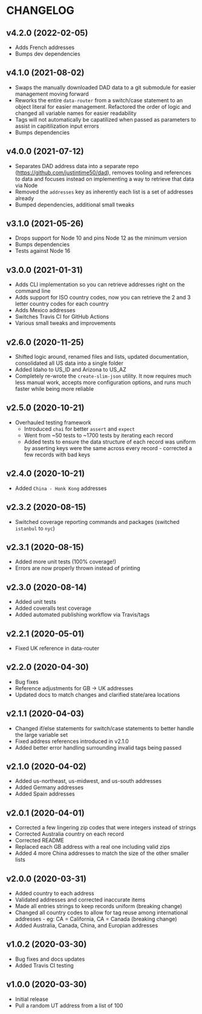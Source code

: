 # CHANGELOG

## v4.2.0 (2022-02-05)

- Adds French addresses
- Bumps dev dependencies

## v4.1.0 (2021-08-02)

- Swaps the manually downloaded DAD data to a git submodule for easier management moving forward
- Reworks the entire `data-router` from a switch/case statement to an object literal for easier management. Refactored the order of logic and changed all variable names for easier readability
- Tags will not automatically be capatilized when passed as parameters to assist in capitilization input errors
- Bumps dependencies

## v4.0.0 (2021-07-12)

- Separates DAD address data into a separate repo (https://github.com/justintime50/dad), removes tooling and references to data and focuses instead on implementing a way to retrieve that data via Node
- Removed the `addresses` key as inherently each list is a set of addresses already
- Bumped dependencies, additional small tweaks

## v3.1.0 (2021-05-26)

- Drops support for Node 10 and pins Node 12 as the minimum version
- Bumps dependencies
- Tests against Node 16

## v3.0.0 (2021-01-31)

- Adds CLI implementation so you can retrieve addresses right on the command line
- Adds support for ISO country codes, now you can retrieve the 2 and 3 letter country codes for each country
- Adds Mexico addresses
- Switches Travis CI for GitHub Actions
- Various small tweaks and improvements

## v2.6.0 (2020-11-25)

- Shifted logic around, renamed files and lists, updated documentation, consolidated all US data into a single folder
- Added Idaho to US_ID and Arizona to US_AZ
- Completely re-wrote the `create-slim-json` utility. It now requires much less manual work, accepts more configuration options, and runs much faster while being more reliable

## v2.5.0 (2020-10-21)

- Overhauled testing framework
  - Introduced `chai` for better `assert` and `expect`
  - Went from ~50 tests to ~1700 tests by iterating each record
  - Added tests to ensure the data structure of each record was uniform by asserting keys were the same across every record - corrected a few records with bad keys

## v2.4.0 (2020-10-21)

- Added `China - Honk Kong` addresses

## v2.3.2 (2020-08-15)

- Switched coverage reporting commands and packages (switched `istanbul` to `nyc`)

## v2.3.1 (2020-08-15)

- Added more unit tests (100% coverage!)
- Errors are now properly thrown instead of printing

## v2.3.0 (2020-08-14)

- Added unit tests
- Added coveralls test coverage
- Added automated publishing workflow via Travis/tags

## v2.2.1 (2020-05-01)

- Fixed UK reference in data-router

## v2.2.0 (2020-04-30)

- Bug fixes
- Reference adjustments for GB -> UK addresses
- Updated docs to match changes and clarified state/area locations

## v2.1.1 (2020-04-03)

- Changed if/else statements for switch/case statements to better handle the large variable set
- Fixed address references introduced in v2.1.0
- Added better error handling surrounding invalid tags being passed

## v2.1.0 (2020-04-02)

- Added us-northeast, us-midwest, and us-south addresses
- Added Germany addresses
- Added Spain addresses

## v2.0.1 (2020-04-01)

- Corrected a few lingering zip codes that were integers instead of strings
- Corrected Australia country on each record
- Corrected README
- Replaced each GB address with a real one including valid zips
- Added 4 more China addresses to match the size of the other smaller lists

## v2.0.0 (2020-03-31)

- Added country to each address
- Validated addresses and corrected inaccurate items
- Made all entries strings to keep records uniform (breaking change)
- Changed all country codes to allow for tag reuse among international addresses - eg: CA = California, CA = Canada (breaking change)
- Added Australia, Canada, China, and Europian addresses

## v1.0.2 (2020-03-30)

- Bug fixes and docs updates
- Added Travis CI testing

## v1.0.0 (2020-03-30)

- Initial release
- Pull a random UT address from a list of 100
